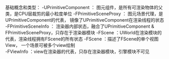 
基础概念和类型：
-UPrimitiveComponent ： 图元组件，是所有可渲染物体的父类，是CPU层裁剪的最小粒度单位 
-FPrimitiveSceneProxy ： 图元场景代理，是UPrimitiveComponent的代表， 镜像了UPrimitiveComponent在渲染线程的状态
-FPrimitiveSceneInfo ： 渲染器内部状态，融合了UPrimitiveComponent & FPrimitiveSceneProxy，只存在于渲染器模块 
-FScene ：UWorld在渲染模块的代表，渲染线程拥有FScene的所有状态 
-FScene ：描述了FScene的单个视图View， 一个场景可被多个view绘制  
-FViewInfo ：view在渲染器的代表，只存在渲染器模块，引擎模块不可见 
